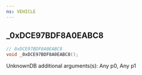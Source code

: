 ```yaml
---
ns: VEHICLE
---
```

## _0xDCE97BDF8A0EABC8

```c
// 0xDCE97BDF8A0EABC8
void _0xDCE97BDF8A0EABC8();
```

UnknownDB additional arguments(s): Any p0, Any p1


